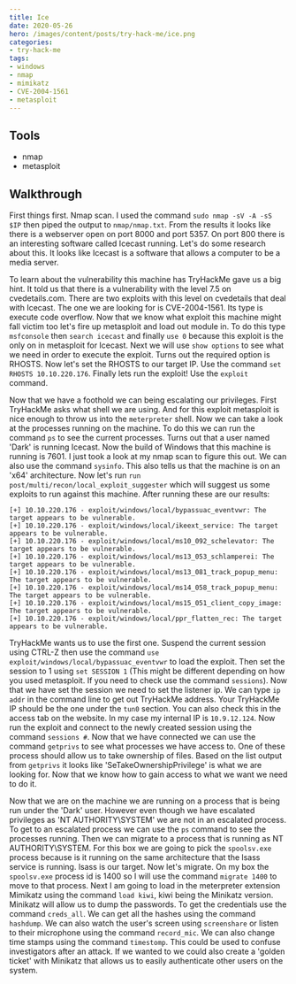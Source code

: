 ```yaml
---
title: Ice
date: 2020-05-26
hero: /images/content/posts/try-hack-me/ice.png
categories:
- try-hack-me
tags:
- windows
- nmap
- mimikatz
- CVE-2004-1561
- metasploit
---
```

## Tools

* nmap
* metasploit

## Walkthrough

First things first. Nmap scan. I used the command `sudo nmap -sV -A -sS $IP` then piped the output to `nmap/nmap.txt`. From the results it looks like there is a webserver open on port 8000 and port 5357. On port 800 there is an interesting software called Icecast running. Let's do some research about this. It looks like Icecast is a software that allows a computer to be a media server.

To learn about the vulnerability this machine has TryHackMe gave us a big hint. It told us that there is a vulnerability with the level 7.5 on cvedetails.com. There are two exploits with this level on cvedetails that deal with Icecast. The one we are looking for is CVE-2004-1561. Its type is execute code overflow. Now that we know what exploit this machine might fall victim too let's fire up metasploit and load out module in. To do this type `msfconsole` then `search icecast` and finally `use 0` because this exploit is the only on in metasploit for Icecast. Next we will use `show options` to see what we need in order to execute the exploit. Turns out the required option is RHOSTS. Now let's set the RHOSTS to our target IP. Use the command `set RHOSTS 10.10.220.176`. Finally lets run the exploit! Use the `exploit` command.

Now that we have a foothold we can being escalating our privileges. First TryHackMe asks what shell we are using. And for this exploit metasploit is nice enough to throw us into the `meterpreter` shell. Now we can take a look at the processes running on the machine. To do this we can run the command `ps` to see the current processes. Turns out that a user named 'Dark' is running Icecast. Now the build of Windows that this machine is running is 7601. I just took a look at my nmap scan to figure this out. We can also use the command `sysinfo`. This also tells us that the machine is on an 'x64' architecture. Now let's run `run post/multi/recon/local_exploit_suggester` which will suggest us some exploits to run against this machine. After running these are our results:

```
[+] 10.10.220.176 - exploit/windows/local/bypassuac_eventvwr: The target appears to be vulnerable.
[+] 10.10.220.176 - exploit/windows/local/ikeext_service: The target appears to be vulnerable.
[+] 10.10.220.176 - exploit/windows/local/ms10_092_schelevator: The target appears to be vulnerable.
[+] 10.10.220.176 - exploit/windows/local/ms13_053_schlamperei: The target appears to be vulnerable.
[+] 10.10.220.176 - exploit/windows/local/ms13_081_track_popup_menu: The target appears to be vulnerable.
[+] 10.10.220.176 - exploit/windows/local/ms14_058_track_popup_menu: The target appears to be vulnerable.
[+] 10.10.220.176 - exploit/windows/local/ms15_051_client_copy_image: The target appears to be vulnerable.
[+] 10.10.220.176 - exploit/windows/local/ppr_flatten_rec: The target appears to be vulnerable.
```

TryHackMe wants us to use the first one. Suspend the current session using CTRL-Z then use the command `use exploit/windows/local/bypassuac_eventvwr` to load the exploit. Then set the session to 1 using `set SESSION 1` (This might be different depending on how you used metasploit. If you need to check use the command `sessions`). Now that we have set the session we need to set the listener ip. We can type `ip addr` in the command line to get out TryHackMe address. Your TryHackMe IP should be the one under the `tun0` section. You can also check this in the access tab on the website. In my case my internal IP is `10.9.12.124`. Now run the exploit and connect to the newly created session using the command `sessions #`. Now that we have connected we can use the command `getprivs` to see what processes we have access to. One of these process should allow us to take ownership of files. Based on the list output from `getprivs` it looks like 'SeTakeOwnershipPrivilege' is what we are looking for. Now that we know how to gain access to what we want we need to do it.

Now that we are on the machine we are running on a process that is being run under the 'Dark' user. However even though we have escalated privileges as 'NT AUTHORITY\SYSTEM' we are not in an escalated process. To get to an escalated process we can use the `ps` command to see the processes running. Then we can migrate to a process that is running as NT AUTHORITY\SYSTEM. For this box we are going to pick the `spoolsv.exe` process because is it running on the same architecture that the lsass service is running. lsass is our target. Now let's migrate. On my box the `spoolsv.exe` process id is 1400 so I will use the command `migrate 1400` to move to that process. Next I am going to load in the meterpreter extension Mimikatz using the command `load kiwi`, kiwi being the Minikatz version. Minikatz will allow us to dump the passwords. To get the credentials use the command `creds_all`. We can get all the hashes using the command `hashdump`. We can also watch the user's screen using `screenshare` or listen to their microphone using the command `record_mic`. We can also change time stamps using the command `timestomp`. This could be used to confuse investigators after an attack. If we wanted to we could also create a 'golden ticket' with Minikatz that allows us to easily authenticate other users on the system.

